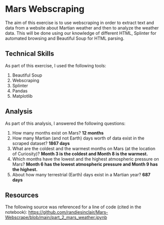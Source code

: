 # Mars Webscraping
The aim of this exercise is to use webscraping in order to extract text and data from a website about Martian weather and then to analyze the weather data. This will be done using our knowledge of different HTML, Splinter for automated browsing and Beautiful Soup for HTML parsing.

## Technical Skills
As part of this exercise, I used the following tools:
  1) Beautiful Soup
  2) Webscraping
  3) Splinter
  4) Pandas
  5) Matplotlib

## Analysis
As part of this analysis, I answered the following questions:
  1) How many months exist on Mars? **12 months**
  2) How many Martian (and not Earth) days worth of data exist in the scraped dataset? **1867 days**
  3) What are the coldest and the warmest months on Mars (at the location of Curiosity)? **Month 3 is the coldest and Month 8 is the warmest.**
  4) Which months have the lowest and the highest atmospheric pressure on Mars? **Month 6 has the lowest atmospheric pressure and Month 9 has the highest.**
  5) About how many terrestrial (Earth) days exist in a Martian year? **687 days**
  
## Resources
The following source was referenced for a line of code (cited in the notebook): https://github.com/randiesinclair/Mars-Webscrape/blob/main/part_2_mars_weather.ipynb



